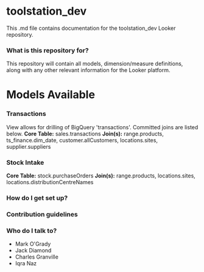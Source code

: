 # toolstation_dev

This .md file contains documentation for the toolstation_dev Looker repository.

### What is this repository for? ###
This repository will contain all models, dimension/measure definitions, along with any other relevant information for the Looker platform.

# Models Available #

### Transactions
View allows for drilling of BigQuery 'transactions'. Committed joins are listed below.
<b>Core Table:</b> sales.transactions
<b>Join(s):</b> range.products, ts_finance.dim_date, customer.allCustomers, locations.sites, supplier.suppliers

### Stock Intake ###

<b>Core Table:</b> stock.purchaseOrders
<b>Join(s):</b> range.products, locations.sites, locations.distributionCentreNames

### How do I get set up? ###
### Contribution guidelines ###
### Who do I talk to? ###

- Mark O'Grady
- Jack Diamond
- Charles Granville
- Iqra Naz
